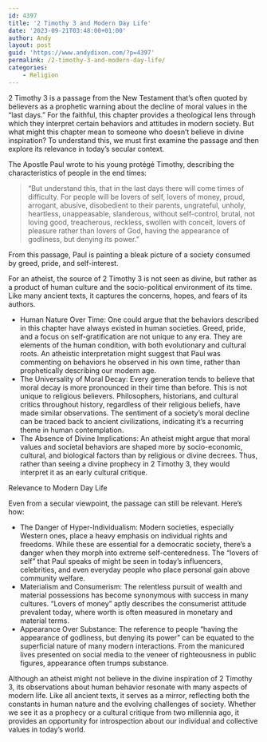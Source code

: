 ```yaml
---
id: 4397
title: '2 Timothy 3 and Modern Day Life'
date: '2023-09-21T03:48:00+01:00'
author: Andy
layout: post
guid: 'https://www.andydixon.com/?p=4397'
permalink: /2-timothy-3-and-modern-day-life/
categories:
    - Religion
---
```


2 Timothy 3 is a passage from the New Testament that’s often quoted by believers as a prophetic warning about the decline of moral values in the “last days.” For the faithful, this chapter provides a theological lens through which they interpret certain behaviors and attitudes in modern society. But what might this chapter mean to someone who doesn’t believe in divine inspiration? To understand this, we must first examine the passage and then explore its relevance in today’s secular context.

The Apostle Paul wrote to his young protégé Timothy, describing the characteristics of people in the end times:

> “But understand this, that in the last days there will come times of difficulty. For people will be lovers of self, lovers of money, proud, arrogant, abusive, disobedient to their parents, ungrateful, unholy, heartless, unappeasable, slanderous, without self-control, brutal, not loving good, treacherous, reckless, swollen with conceit, lovers of pleasure rather than lovers of God, having the appearance of godliness, but denying its power.”

From this passage, Paul is painting a bleak picture of a society consumed by greed, pride, and self-interest.

For an atheist, the source of 2 Timothy 3 is not seen as divine, but rather as a product of human culture and the socio-political environment of its time. Like many ancient texts, it captures the concerns, hopes, and fears of its authors.

- Human Nature Over Time: One could argue that the behaviors described in this chapter have always existed in human societies. Greed, pride, and a focus on self-gratification are not unique to any era. They are elements of the human condition, with both evolutionary and cultural roots. An atheistic interpretation might suggest that Paul was commenting on behaviors he observed in his own time, rather than prophetically describing our modern age.
- The Universality of Moral Decay: Every generation tends to believe that moral decay is more pronounced in their time than before. This is not unique to religious believers. Philosophers, historians, and cultural critics throughout history, regardless of their religious beliefs, have made similar observations. The sentiment of a society’s moral decline can be traced back to ancient civilizations, indicating it’s a recurring theme in human contemplation.
- The Absence of Divine Implications: An atheist might argue that moral values and societal behaviors are shaped more by socio-economic, cultural, and biological factors than by religious or divine decrees. Thus, rather than seeing a divine prophecy in 2 Timothy 3, they would interpret it as an early cultural critique.

Relevance to Modern Day Life

Even from a secular viewpoint, the passage can still be relevant. Here’s how:

- The Danger of Hyper-Individualism: Modern societies, especially Western ones, place a heavy emphasis on individual rights and freedoms. While these are essential for a democratic society, there’s a danger when they morph into extreme self-centeredness. The “lovers of self” that Paul speaks of might be seen in today’s influencers, celebrities, and even everyday people who place personal gain above community welfare.
- Materialism and Consumerism: The relentless pursuit of wealth and material possessions has become synonymous with success in many cultures. “Lovers of money” aptly describes the consumerist attitude prevalent today, where worth is often measured in monetary and material terms.
- Appearance Over Substance: The reference to people “having the appearance of godliness, but denying its power” can be equated to the superficial nature of many modern interactions. From the manicured lives presented on social media to the veneer of righteousness in public figures, appearance often trumps substance.

Although an atheist might not believe in the divine inspiration of 2 Timothy 3, its observations about human behavior resonate with many aspects of modern life. Like all ancient texts, it serves as a mirror, reflecting both the constants in human nature and the evolving challenges of society. Whether we see it as a prophecy or a cultural critique from two millennia ago, it provides an opportunity for introspection about our individual and collective values in today’s world.